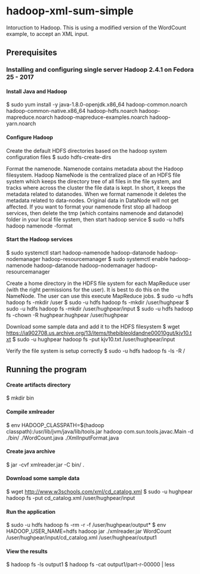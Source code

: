 # hadoop-xml-sum-simple
Intoruction to Hadoop. This is using a modified version of the WordCount example, to accept an XML input.

## Prerequisites
### Installing and configuring single server Hadoop 2.4.1 on Fedora 25 - 2017

#### Install Java and Hadoop
$ sudo yum install -y java-1.8.0-openjdk.x86_64 hadoop-common.noarch hadoop-common-native.x86_64 hadoop-hdfs.noarch hadoop-mapreduce.noarch hadoop-mapreduce-examples.noarch hadoop-yarn.noarch

#### Configure Hadoop
Create the default HDFS directories based on the hadoop system configuration files
$ sudo hdfs-create-dirs

Format the namenode. Namenode contains metadata about the Hadoop filesystem. Hadoop NameNode is the centralized place of an HDFS file system which keeps the directory tree of all files in the file system, and tracks where across the cluster the file data is kept. In short, it keeps the metadata related to datanodes. When we format namenode it deletes the metadata related to data-nodes. Original data in DataNode will not get affected. If you want to format your namenode first stop all hadoop services, then delete the tmp (which contains namenode and datanode) folder in your local file system, then start hadoop service
$ sudo -u hdfs hadoop namenode -format

#### Start the Hadoop services
$ sudo systemctl start hadoop-namenode hadoop-datanode hadoop-nodemanager hadoop-resourcemanager
$ sudo systemctl enable hadoop-namenode hadoop-datanode hadoop-nodemanager hadoop-resourcemanager

Create a home directory in the HDFS file system for each MapReduce user (with the right permissions for the user). It is best to do this on the NameNode. The user can use this execute MapReduce jobs.
$ sudo -u hdfs hadoop fs -mkdir /user
$ sudo -u hdfs hadoop fs -mkdir /user/hughpear
$ sudo -u hdfs hadoop fs -mkdir /user/hughpear/input
$ sudo -u hdfs hadoop fs -chown -R hughpear:hughpear /user/hughpear

Download some sample data and add it to the HDFS filesystem
$ wget https://ia902708.us.archive.org/13/items/thebibleoldandne00010gut/kjv10.txt
$ sudo -u hughpear hadoop fs -put kjv10.txt /user/hughpear/input

Verify the file system is setup correctly
$ sudo -u hdfs hadoop fs -ls -R /

## Running the program

#### Create artifacts directory
$ mkdir bin

#### Compile xmlreader
$ env HADOOP_CLASSPATH=$(hadoop classpath):/usr/lib/jvm/java/lib/tools.jar hadoop com.sun.tools.javac.Main -d ./bin/ ./WordCount.java ./XmlInputFormat.java

#### Create java archive
$ jar -cvf xmlreader.jar -C bin/ .

#### Download some sample data
$ wget http://www.w3schools.com/xml/cd_catalog.xml
$ sudo -u hughpear hadoop fs -put cd_catalog.xml /user/hughpear/input

#### Run the application
$ sudo -u hdfs hadoop fs -rm -r -f /user/hughpear/output*
$ env HADOOP_USER_NAME=hdfs hadoop jar ./xmlreader.jar WordCount /user/hughpear/input/cd_catalog.xml /user/hughpear/output1

#### View the results
$ hadoop fs -ls output1
$ hadoop fs -cat output1/part-r-00000 | less


